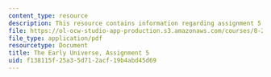 ```yaml
---
content_type: resource
description: This resource contains information regarding assignment 5.
file: https://ol-ocw-studio-app-production.s3.amazonaws.com/courses/8-286-the-early-universe-fall-2013/f138115f25a35d712acf19b4abd45d69_MIT8_286F13_ps5.pdf
file_type: application/pdf
resourcetype: Document
title: The Early Universe, Assignment 5
uid: f138115f-25a3-5d71-2acf-19b4abd45d69
---
```

